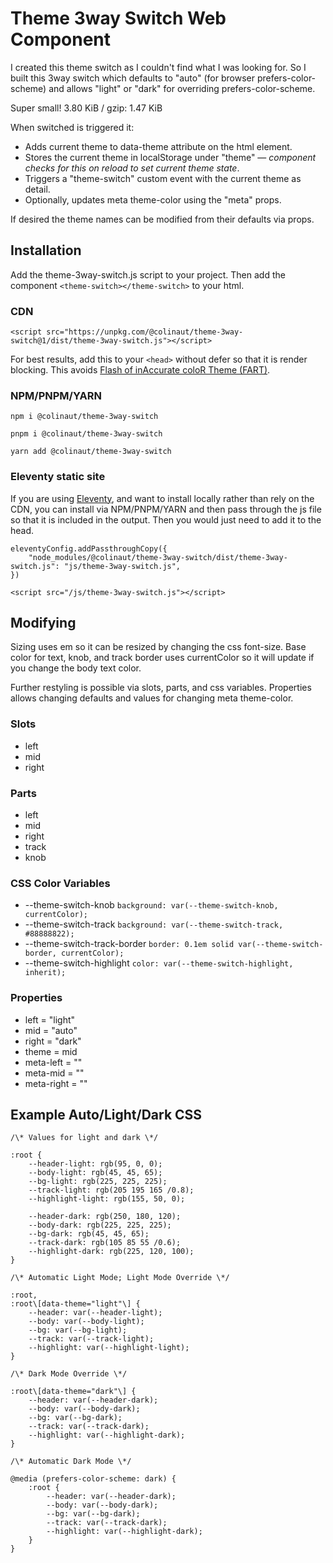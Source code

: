 # Theme 3way Switch Web Component

I created this theme switch as I couldn't find what I was looking for. So I built this 3way switch which defaults to "auto" (for browser prefers-color-scheme) and allows "light" or "dark" for overriding prefers-color-scheme. 

Super small! 3.80 KiB / gzip: 1.47 KiB

When switched is triggered it:

*   Adds current theme to data-theme attribute on the html element.
*   Stores the current theme in localStorage under "theme" — _component checks for this on reload to set current theme state_.
*   Triggers a "theme-switch" custom event with the current theme as detail.
*   Optionally, updates meta theme-color using the "meta" props.

If desired the theme names can be modified from their defaults via props. 

## Installation

Add the theme-3way-switch.js script to your project. Then add the component `<theme-switch></theme-switch>` to your html.

### CDN

```
<script src="https://unpkg.com/@colinaut/theme-3way-switch@1/dist/theme-3way-switch.js"></script>
```

For best results, add this to your `<head>` without defer so that it is render blocking. This avoids [Flash of inAccurate coloR Theme (FART)](https://css-tricks.com/flash-of-inaccurate-color-theme-fart/).

### NPM/PNPM/YARN

```
npm i @colinaut/theme-3way-switch

pnpm i @colinaut/theme-3way-switch

yarn add @colinaut/theme-3way-switch

```

### Eleventy static site

If you are using [Eleventy](https://www.11ty.dev), and want to install locally rather than rely on the CDN, you can install via NPM/PNPM/YARN and then pass through the js file so that it is included in the output. Then you would just need to add it to the head.

```
eleventyConfig.addPassthroughCopy({
    "node_modules/@colinaut/theme-3way-switch/dist/theme-3way-switch.js": "js/theme-3way-switch.js",
})
```
```
<script src="/js/theme-3way-switch.js"></script>
```

## Modifying

Sizing uses em so it can be resized by changing the css font-size. Base color for text, knob, and track border uses currentColor so it will update if you change the body text color.

Further restyling is possible via slots, parts, and css variables. Properties allows changing defaults and values for changing meta theme-color.

### Slots

*   left
*   mid
*   right

### Parts

*   left
*   mid
*   right
*   track
*   knob

### CSS Color Variables

*   \--theme-switch-knob `background: var(--theme-switch-knob, currentColor);`
*   \--theme-switch-track `background: var(--theme-switch-track, #88888822);`
*   \--theme-switch-track-border `border: 0.1em solid var(--theme-switch-border, currentColor);`
*   \--theme-switch-highlight `color: var(--theme-switch-highlight, inherit);`

### Properties

*   left = "light"
*   mid = "auto"
*   right = "dark"
*   theme = mid
*   meta-left = ""
*   meta-mid = ""
*   meta-right = ""

## Example Auto/Light/Dark CSS

```
/\* Values for light and dark \*/

:root {
    --header-light: rgb(95, 0, 0);
    --body-light: rgb(45, 45, 65);
    --bg-light: rgb(225, 225, 225);
    --track-light: rgb(205 195 165 /0.8);
    --highlight-light: rgb(155, 50, 0);

    --header-dark: rgb(250, 180, 120);
    --body-dark: rgb(225, 225, 225);
    --bg-dark: rgb(45, 45, 65);
    --track-dark: rgb(105 85 55 /0.6);
    --highlight-dark: rgb(225, 120, 100);
}

/\* Automatic Light Mode; Light Mode Override \*/

:root,
:root\[data-theme="light"\] {
    --header: var(--header-light);
    --body: var(--body-light);
    --bg: var(--bg-light);
    --track: var(--track-light);
    --highlight: var(--highlight-light);
}

/\* Dark Mode Override \*/

:root\[data-theme="dark"\] {
    --header: var(--header-dark);
    --body: var(--body-dark);
    --bg: var(--bg-dark);
    --track: var(--track-dark);
    --highlight: var(--highlight-dark);
}

/\* Automatic Dark Mode \*/

@media (prefers-color-scheme: dark) {
    :root {
        --header: var(--header-dark);
        --body: var(--body-dark);
        --bg: var(--bg-dark);
        --track: var(--track-dark);
        --highlight: var(--highlight-dark);
    }
}
```